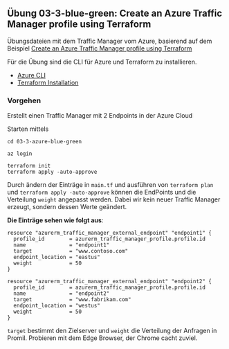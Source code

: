 ## Übung 03-3-blue-green: Create an Azure Traffic Manager profile using Terraform

Übungsdateien mit dem Traffic Manager vom Azure, basierend auf dem Beispiel [Create an Azure Traffic Manager profile using Terraform](https://learn.microsoft.com/en-us/azure/traffic-manager/quickstart-create-traffic-manager-profile-terraform)

Für die Übung sind die CLI für Azure und Terraform zu installieren.

* [Azure CLI](https://docs.microsoft.com/en-us/cli/azure/)
* [Terraform Installation](https://learn.hashicorp.com/tutorials/terraform/install-cli?in=terraform/aws-get-started)

### Vorgehen

Erstellt einen Traffic Manager mit 2 Endpoints in der Azure Cloud

Starten mittels

    cd 03-3-azure-blue-green

    az login
    
    terraform init
    terraform apply -auto-approve
    
    
Durch ändern der Einträge in `main.tf` und ausführen von `terraform plan` und `terraform apply -auto-approve` können die EndPoints und die Verteilung `weight` angepasst werden. Dabei wir kein neuer Traffic Manager erzeugt, sondern dessen Werte geändert.

**Die Einträge sehen wie folgt aus**:  

    resource "azurerm_traffic_manager_external_endpoint" "endpoint1" {
      profile_id        = azurerm_traffic_manager_profile.profile.id
      name              = "endpoint1"
      target            = "www.contoso.com"
      endpoint_location = "eastus"
      weight            = 50
    }
    
    resource "azurerm_traffic_manager_external_endpoint" "endpoint2" {
      profile_id        = azurerm_traffic_manager_profile.profile.id
      name              = "endpoint2"
      target            = "www.fabrikam.com"
      endpoint_location = "westus"
      weight            = 50
    }
    
`target` bestimmt den Zielserver und `weight` die Verteilung der Anfragen in Promil. Probieren mit dem Edge Browser, der Chrome cacht zuviel.
    
